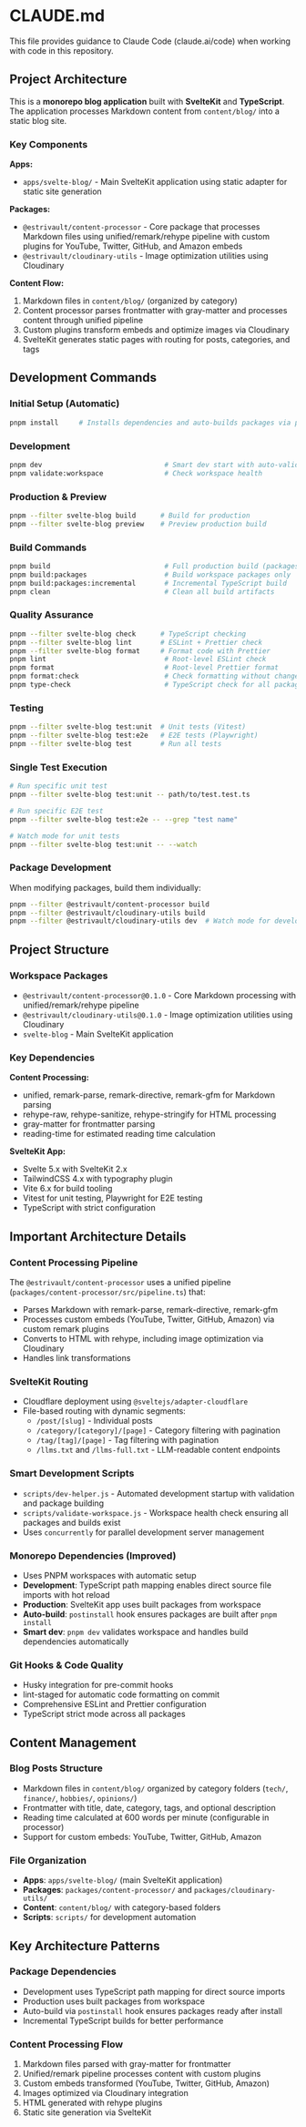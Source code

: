 # CLAUDE.md

This file provides guidance to Claude Code (claude.ai/code) when working with code in this repository.

## Project Architecture

This is a **monorepo blog application** built with **SvelteKit** and **TypeScript**. The application processes Markdown content from `content/blog/` into a static blog site.

### Key Components

**Apps:**

- `apps/svelte-blog/` - Main SvelteKit application using static adapter for static site generation

**Packages:**

- `@estrivault/content-processor` - Core package that processes Markdown files using unified/remark/rehype pipeline with custom plugins for YouTube, Twitter, GitHub, and Amazon embeds
- `@estrivault/cloudinary-utils` - Image optimization utilities using Cloudinary

**Content Flow:**

1. Markdown files in `content/blog/` (organized by category)
2. Content processor parses frontmatter with gray-matter and processes content through unified pipeline
3. Custom plugins transform embeds and optimize images via Cloudinary
4. SvelteKit generates static pages with routing for posts, categories, and tags

## Development Commands

### Initial Setup (Automatic)

```bash
pnpm install     # Installs dependencies and auto-builds packages via postinstall
```

### Development

```bash
pnpm dev                              # Smart dev start with auto-validation and hot reload
pnpm validate:workspace               # Check workspace health
```

### Production & Preview

```bash
pnpm --filter svelte-blog build      # Build for production
pnpm --filter svelte-blog preview    # Preview production build
```

### Build Commands

```bash
pnpm build                            # Full production build (packages + app)
pnpm build:packages                   # Build workspace packages only
pnpm build:packages:incremental       # Incremental TypeScript build
pnpm clean                            # Clean all build artifacts
```

### Quality Assurance

```bash
pnpm --filter svelte-blog check      # TypeScript checking
pnpm --filter svelte-blog lint       # ESLint + Prettier check
pnpm --filter svelte-blog format     # Format code with Prettier
pnpm lint                             # Root-level ESLint check
pnpm format                           # Root-level Prettier format
pnpm format:check                     # Check formatting without changes
pnpm type-check                       # TypeScript check for all packages
```

### Testing

```bash
pnpm --filter svelte-blog test:unit  # Unit tests (Vitest)
pnpm --filter svelte-blog test:e2e   # E2E tests (Playwright)
pnpm --filter svelte-blog test       # Run all tests
```

### Single Test Execution

```bash
# Run specific unit test
pnpm --filter svelte-blog test:unit -- path/to/test.test.ts

# Run specific E2E test
pnpm --filter svelte-blog test:e2e -- --grep "test name"

# Watch mode for unit tests
pnpm --filter svelte-blog test:unit -- --watch
```

### Package Development

When modifying packages, build them individually:

```bash
pnpm --filter @estrivault/content-processor build
pnpm --filter @estrivault/cloudinary-utils build
pnpm --filter @estrivault/cloudinary-utils dev  # Watch mode for development
```

## Project Structure

### Workspace Packages

- `@estrivault/content-processor@0.1.0` - Core Markdown processing with unified/remark/rehype pipeline
- `@estrivault/cloudinary-utils@0.1.0` - Image optimization utilities using Cloudinary
- `svelte-blog` - Main SvelteKit application

### Key Dependencies

**Content Processing:**

- unified, remark-parse, remark-directive, remark-gfm for Markdown parsing
- rehype-raw, rehype-sanitize, rehype-stringify for HTML processing
- gray-matter for frontmatter parsing
- reading-time for estimated reading time calculation

**SvelteKit App:**

- Svelte 5.x with SvelteKit 2.x
- TailwindCSS 4.x with typography plugin
- Vite 6.x for build tooling
- Vitest for unit testing, Playwright for E2E testing
- TypeScript with strict configuration

## Important Architecture Details

### Content Processing Pipeline

The `@estrivault/content-processor` uses a unified pipeline (`packages/content-processor/src/pipeline.ts`) that:

- Parses Markdown with remark-parse, remark-directive, remark-gfm
- Processes custom embeds (YouTube, Twitter, GitHub, Amazon) via custom remark plugins
- Converts to HTML with rehype, including image optimization via Cloudinary
- Handles link transformations

### SvelteKit Routing

- Cloudflare deployment using `@sveltejs/adapter-cloudflare`
- File-based routing with dynamic segments:
  - `/post/[slug]` - Individual posts
  - `/category/[category]/[page]` - Category filtering with pagination
  - `/tag/[tag]/[page]` - Tag filtering with pagination
  - `/llms.txt` and `/llms-full.txt` - LLM-readable content endpoints

### Smart Development Scripts

- `scripts/dev-helper.js` - Automated development startup with validation and package building
- `scripts/validate-workspace.js` - Workspace health check ensuring all packages and builds exist
- Uses `concurrently` for parallel development server management

### Monorepo Dependencies (Improved)

- Uses PNPM workspaces with automatic setup
- **Development**: TypeScript path mapping enables direct source file imports with hot reload
- **Production**: SvelteKit app uses built packages from workspace
- **Auto-build**: `postinstall` hook ensures packages are built after `pnpm install`
- **Smart dev**: `pnpm dev` validates workspace and handles build dependencies automatically

### Git Hooks & Code Quality

- Husky integration for pre-commit hooks
- lint-staged for automatic code formatting on commit
- Comprehensive ESLint and Prettier configuration
- TypeScript strict mode across all packages

## Content Management

### Blog Posts Structure

- Markdown files in `content/blog/` organized by category folders (`tech/`, `finance/`, `hobbies/`, `opinions/`)
- Frontmatter with title, date, category, tags, and optional description
- Reading time calculated at 600 words per minute (configurable in processor)
- Support for custom embeds: YouTube, Twitter, GitHub, Amazon

### File Organization

- **Apps**: `apps/svelte-blog/` (main SvelteKit application)
- **Packages**: `packages/content-processor/` and `packages/cloudinary-utils/`
- **Content**: `content/blog/` with category-based folders
- **Scripts**: `scripts/` for development automation

## Key Architecture Patterns

### Package Dependencies

- Development uses TypeScript path mapping for direct source imports
- Production uses built packages from workspace
- Auto-build via `postinstall` hook ensures packages ready after install
- Incremental TypeScript builds for better performance

### Content Processing Flow

1. Markdown files parsed with gray-matter for frontmatter
2. Unified/remark pipeline processes content with custom plugins
3. Custom embeds transformed (YouTube, Twitter, GitHub, Amazon)
4. Images optimized via Cloudinary integration
5. HTML generated with rehype plugins
6. Static site generation via SvelteKit
